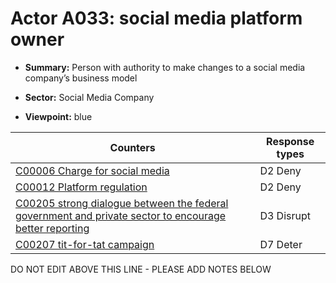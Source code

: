 # Actor A033: social media platform owner

* **Summary:** Person with authority to make changes to a social media company’s business model

* **Sector:** Social Media Company

* **Viewpoint:** blue


| Counters | Response types |
| -------- | -------------- |
| [C00006 Charge for social media](../counters/C00006.md) | D2 Deny |
| [C00012 Platform regulation](../counters/C00012.md) | D2 Deny |
| [C00205 strong dialogue between the federal government and private sector to encourage better reporting](../counters/C00205.md) | D3 Disrupt |
| [C00207 tit-for-tat campaign](../counters/C00207.md) | D7 Deter |


DO NOT EDIT ABOVE THIS LINE - PLEASE ADD NOTES BELOW